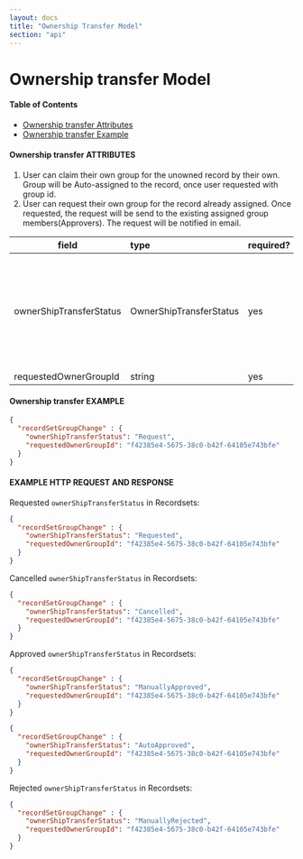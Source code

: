 ```yaml
---
layout: docs
title: "Ownership Transfer Model"
section: "api"
---
```


# Ownership transfer Model

#### Table of Contents

- [Ownership transfer Attributes](#ownership-transfer-attributes)
- [Ownership transfer Example](#ownership-transfer-example)

#### Ownership transfer ATTRIBUTES <a id="ownership-transfer-attributes"></a>

1. User can claim their own group for the unowned record by their own. Group will be Auto-assigned to the record, once user requested with group id.
2. User can request their own group for the record already assigned. Once requested, the request will be send to the existing assigned group members(Approvers). The request will be notified in email.

field         | type        | required?  | description |
------------- | :---------- | :--------- |:----------- |
ownerShipTransferStatus        | OwnerShipTransferStatus   | yes   | Ownership transfer Status for this RecordSet change. Can be one of: **AutoApproved**, **Cancelled**, **ManuallyApproved**, **ManuallyRejected**, **Requested** or **PendingReview**. |
requestedOwnerGroupId          | string    | yes  | UUID of the group |

#### Ownership transfer EXAMPLE <a id="ownership-transfer-example"></a>

```json
{
  "recordSetGroupChange" : {
    "ownerShipTransferStatus": "Request",
    "requestedOwnerGroupId": "f42385e4-5675-38c0-b42f-64105e743bfe"
  }
}
```

#### EXAMPLE HTTP REQUEST AND RESPONSE

Requested `ownerShipTransferStatus` in Recordsets:

```json
{
  "recordSetGroupChange" : {
    "ownerShipTransferStatus": "Requested",
    "requestedOwnerGroupId": "f42385e4-5675-38c0-b42f-64105e743bfe"
  }
}
```

Cancelled `ownerShipTransferStatus` in Recordsets:

```json
{
  "recordSetGroupChange" : {
    "ownerShipTransferStatus": "Cancelled",
    "requestedOwnerGroupId": "f42385e4-5675-38c0-b42f-64105e743bfe"
  }
}
```

Approved `ownerShipTransferStatus` in Recordsets:

```json
{
  "recordSetGroupChange" : {
    "ownerShipTransferStatus": "ManuallyApproved",
    "requestedOwnerGroupId": "f42385e4-5675-38c0-b42f-64105e743bfe"
  }
}
```
```json
{
  "recordSetGroupChange" : {
    "ownerShipTransferStatus": "AutoApproved",
    "requestedOwnerGroupId": "f42385e4-5675-38c0-b42f-64105e743bfe"
  }
}
```

Rejected `ownerShipTransferStatus` in Recordsets:

```json
{
  "recordSetGroupChange" : {
    "ownerShipTransferStatus": "ManuallyRejected",
    "requestedOwnerGroupId": "f42385e4-5675-38c0-b42f-64105e743bfe"
  }
}
```
